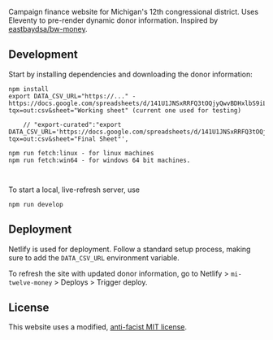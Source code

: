 Campaign finance website for Michigan's 12th congressional district. Uses Eleventy to pre-render dynamic donor information. Inspired by [eastbaydsa/bw-money](https://github.com/eastbaydsa/bw-money).

## Development

Start by installing dependencies and downloading the donor information:

```
npm install
export DATA_CSV_URL="https://..." - https://docs.google.com/spreadsheets/d/141U1JNSxRRFQ3tOQjyQwvBDHxlbS9iLNCqO6E8L_cGs/gviz/tq?tqx=out:csv&sheet="Working sheet" (current one used for testing)

    // "export-curated":"export DATA_CSV_URL='https://docs.google.com/spreadsheets/d/141U1JNSxRRFQ3tOQjyQwvBDHxlbS9iLNCqO6E8L_cGs/gviz/tq?tqx=out:csv&sheet="Final Sheet"',

npm run fetch:linux - for linux machines
npm run fetch:win64 - for windows 64 bit machines.



```


To start a local, live-refresh server, use

```
npm run develop
```

## Deployment

Netlify is used for deployment. Follow a standard setup process, making sure to add the `DATA_CSV_URL` environment variable.

To refresh the site with updated donor information, go to Netlify > `mi-twelve-money` > Deploys > Trigger deploy.

## License

This website uses a modified, [anti-facist MIT license](LICENSE).